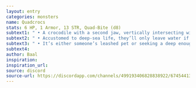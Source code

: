 ```yaml
---
layout: entry
categories: monsters 
name: Quadcrocs
stats: 6 HP, 1 Armor, 13 STR, Quad-Bite (d8)
subtext1: " • A crocodile with a second jaw, vertically intersecting with the first."
subtext2: " • Accustomed to deep-sea life, they’ll only leave water if absolutely forced."
subtext3: " • It’s either someone’s leashed pet or seeking a deep enough puddle to sink into and never get this close to the surface again."
subtext4: 
author: Baal
inspiration: 
inspiration_url: 
source: discord
source-url: https://discordapp.com/channels/499193406828838922/674544134798966806/695715698910953575
---
```


